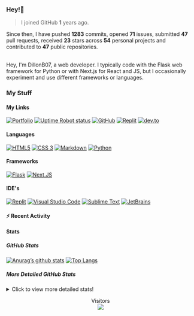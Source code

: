 ### Hey!👋
<!-- [![Banner](banner.png)](https://dillonb07.is-a.dev) -->


> I joined GitHub **1** years ago.

Since then, I have pushed **1283** commits, opened **71** issues, submitted **47** pull requests, received **23** stars across **54** personal projects and contributed to **47** public repositories.

<br>
Hey, I'm DillonB07, a web developer. I typically code with the Flask web framework for Python or with Next.js for React and JS, but I occasionally experiment and use different frameworks or languages.

<br>

### My Stuff

#### My Links
[![Portfolio](https://img.shields.io/website?down_color=darkred&down_message=Down&label=Portfolio&style=for-the-badge&up_color=lime&up_message=Visit&url=https%3A%2F%2Fdillonb07.is-a.dev)](https://dillonb07.is-a.dev)
[![Uptime Robot status](https://img.shields.io/uptimerobot/status/m789232721-836568ad133f7005b250a97e?style=for-the-badge)](https://stats.uptimerobot.com/WpKLEujWZz)
[![GitHub](https://img.shields.io/website?down_color=darkred&down_message=Down&label=GitHub&logo=github&style=for-the-badge&up_color=lime&up_message=Visit&url=https%3A%2F%2Fgithub.com%2Fdillonb07)](https://github.com/DillonB07)
[![Replit](https://img.shields.io/website?down_color=darkred&down_message=Down&label=Replit&logo=replit&style=for-the-badge&up_color=lime&up_message=Visit&url=https%3A%2F%2Freplit.com%2F%40DillonB07)](https://replit.com/@DillonB07)
[![dev.to](https://img.shields.io/website?down_color=darkred&down_message=Down&label=dev.to&logo=dev.to&style=for-the-badge&up_color=lime&up_message=Visit&url=https%3A%2F%2Fdev.to%2FDillonB07)](https://dev.to/DillonB07)
#### Languages
[![HTML5](https://img.shields.io/badge/html5-%23E34F26.svg?style=for-the-badge&logo=html5&logoColor=white)](https://w3.org/html)
[![CSS 3](https://img.shields.io/badge/css3-%231572B6.svg?style=for-the-badge&&logo=css3&logoColor=white)](https://w3.org/css)
[![Markdown](https://img.shields.io/badge/markdown-%23000000.svg?style=for-the-badge&logo=markdown&logoColor=white)](https://www.markdownguide.org/)
[![Python](https://img.shields.io/badge/python-3670A0?style=for-the-badge&logo=python&logoColor=ffdd54)](https://python.org/)
#### Frameworks
[![Flask](https://img.shields.io/badge/flask-%23000.svg?style=for-the-badge&logo=flask&logoColor=white)](https://flask.palletsprojects.com/)
[![Next.JS](https://img.shields.io/badge/next.js-000000?style=for-the-badge&logo=next.js)](https://nextjs.org/)
#### IDE's
[![Replit](https://img.shields.io/website?down_color=darkblue&down_message=replit&label=%20&logo=replit&logoColor=lightgrey&style=for-the-badge&up_color=darkblue&up_message=replit&url=https%3A%2F%2Freplit.com%2F)](https://replit.com)
[![Visual Studio Code](https://img.shields.io/badge/Visual%20Studio%20Code-0078d7.svg?style=for-the-badge&logo=visual-studio-code&logoColor=white)](https://code.visualstudio.com/)
[![Sublime Text](https://img.shields.io/badge/sublime_text-%23575757.svg?style=for-the-badge&logo=sublime-text&logoColor=important)](https://www.sublimetext.com/)
[![JetBrains](https://img.shields.io/badge/jetbrains-143?style=for-the-badge&logo=jetbrains&logoColor=black&color=black&labelColor=green)](https://www.jetbrains.com/)

#### :zap: Recent Activity

<!--START_SECTION:activity-->
<!--END_SECTION:activity-->

#### Stats

##### GitHub Stats
[![Anurag’s github stats](https://github-readme-stats.vercel.app/api?username=dillonb07&show_icons=true&theme=radical)](https://github.com/dillonb07)
[![Top Langs](https://github-readme-stats.vercel.app/api/top-langs/?username=dillonb07&layout=compact&theme=radical)](https://github.com/dillonb07)


##### More Detailed GitHub Stats
<details>
  
  <summary>Click to view more detailed stats!</summary>
  
![Metrics](https://github.com/DillonB07/DillonB07/blob/master/github-metrics.svg)

</details>

<p align="center"> 
  Visitors<br />
  <img src="https://profile-counter.glitch.me/dillonb07/count.svg" />
</p>

<!--
**DillonB07/DillonB07** is a ✨ _special_ ✨ repository because its `README.md` (this file) appears on your GitHub profile.

Here are some ideas to get you started:

- 🔭 I’m currently working on ...
- 🌱 I’m currently learning ...
- 👯 I’m looking to collaborate on ...
- 🤔 I’m looking for help with ...
- 💬 Ask me about ...
- 📫 How to reach me: ...
- 😄 Pronouns: ...
- ⚡ Fun fact: ...
-->

